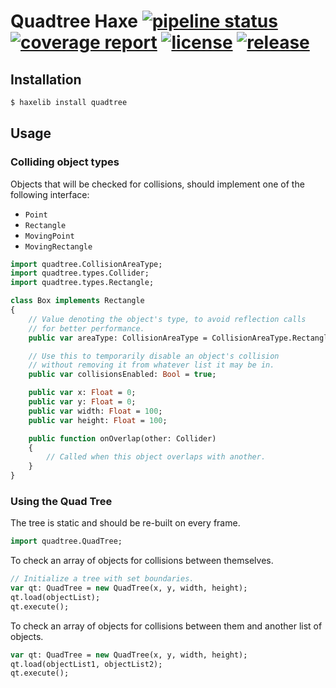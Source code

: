Quadtree Haxe
[![pipeline status](https://gitlab.com/haath/quadtree/badges/master/pipeline.svg)](https://gitlab.com/haath/quadtree/pipelines/latest)
[![coverage report](https://gitlab.com/haath/quadtree/badges/master/coverage.svg)](https://gitlab.com/haath/quadtree/pipelines/latest)
[![license](https://img.shields.io/badge/license-MIT-blue.svg?style=flat)](https://gitlab.com/haath/quadtree/blob/master/LICENSE)
[![release](https://img.shields.io/badge/release-haxelib-informational)](https://lib.haxe.org/p/quadtree/)
====================


## Installation

```bash
$ haxelib install quadtree
```


## Usage

### Colliding object types

Objects that will be checked for collisions, should implement one of the following interface:

- `Point`
- `Rectangle`
- `MovingPoint`
- `MovingRectangle`

```haxe
import quadtree.CollisionAreaType;
import quadtree.types.Collider;
import quadtree.types.Rectangle;

class Box implements Rectangle
{
    // Value denoting the object's type, to avoid reflection calls
    // for better performance.
    public var areaType: CollisionAreaType = CollisionAreaType.Rectangle;

    // Use this to temporarily disable an object's collision 
    // without removing it from whatever list it may be in.
    public var collisionsEnabled: Bool = true;

    public var x: Float = 0;
    public var y: Float = 0;
    public var width: Float = 100;
    public var height: Float = 100;

    public function onOverlap(other: Collider)
    {
        // Called when this object overlaps with another.
    }
}
```


### Using the Quad Tree

The tree is static and should be re-built on every frame.

```haxe
import quadtree.QuadTree;
```

To check an array of objects for collisions between themselves.

```haxe
// Initialize a tree with set boundaries.
var qt: QuadTree = new QuadTree(x, y, width, height);
qt.load(objectList);
qt.execute();
```

To check an array of objects for collisions between them and another list of objects.

```haxe
var qt: QuadTree = new QuadTree(x, y, width, height);
qt.load(objectList1, objectList2);
qt.execute();
```


